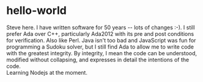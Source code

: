 # hello-world
Steve here. I have written software for 50 years -- lots of changes :-).  I still prefer Ada over C++, particularly Ada2012 with its pre and post conditions for verification.  Also like Perl.  Java isn't too bad and JavaScript was fun for programming a Sudoku solver, but I still find Ada to allow me to write code with the greatest integrity.  By integrity, I mean the code can be understood, modified without collapsing, and expresses in detail the intentions of the code.  
Learning Nodejs at the moment.
